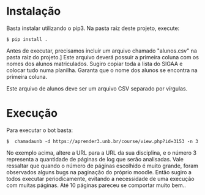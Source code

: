 # Instalação

Basta instalar utilizando o pip3. Na pasta raiz deste projeto, execute:

```
$ pip install . 
```

Antes de executar, precisamos incluir um arquivo chamado "alunos.csv" na pasta raiz do projeto.]
Este arquivo deverá possuir a primeira coluna com os nomes dos alunos matriculados. Sugiro copiar toda a lista do SIGAA 
e colocar tudo numa planilha. Garanta que o nome dos alunos se encontra na primeira coluna. 

Este arquivo de alunos deve ser um arquivo CSV separado por vírgulas.


# Execução

Para executar o bot basta:

```
$  chamadaunb -d https://aprender3.unb.br/course/view.php?id=3153 -n 3
```

No exemplo acima, altere a URL para a URL da sua disciplina, e o número 3 representa a quantidade de páginas de log que serão analisadas.
Vale ressaltar que quando o número de páginas escolhido é muito grande, foram observados alguns bugs na paginação do próprio moodle. Então sugiro a todos executar periodicamente, evitando a necessidade de uma execução com muitas páginas.
Até 10 páginas pareceu se comportar muito bem..
